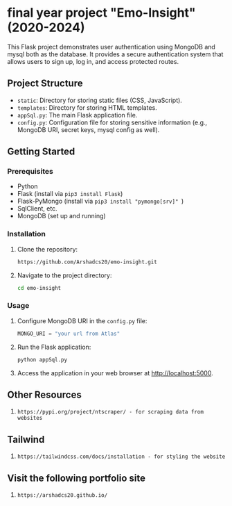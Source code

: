 # final year project "Emo-Insight" (2020-2024)

This Flask project demonstrates user authentication using MongoDB and mysql both as the database. It provides a secure authentication system that allows users to sign up, log in, and access protected routes.

## Project Structure

- `static`: Directory for storing static files (CSS, JavaScript).
- `templates`: Directory for storing HTML templates.
- `appSql.py`: The main Flask application file.
- `config.py`: Configuration file for storing sensitive information (e.g., MongoDB URI, secret keys, mysql config as well).

## Getting Started

### Prerequisites

- Python
- Flask (install via `pip3 install Flask`)
- Flask-PyMongo (install via `pip3 install "pymongo[srv]" `)
- SqlClient, etc.
- MongoDB (set up and running)

### Installation

1. Clone the repository:

   ```bash
   https://github.com/Arshadcs20/emo-insight.git
   ```

2. Navigate to the project directory:

   ```bash
   cd emo-insight
   ```

### Usage

1. Configure MongoDB URI in the `config.py` file:

   ```python
   MONGO_URI = "your url from Atlas"
   ```

2. Run the Flask application:

   ```bash
   python appSql.py
   ```

3. Access the application in your web browser at [http://localhost:5000](http://localhost:5000).

## Other Resources

1. `https://pypi.org/project/ntscraper/ - for scraping data from websites`

## Tailwind
1. `https://tailwindcss.com/docs/installation - for styling the website`

## Visit the following portfolio site
1. `https://arshadcs20.github.io/`